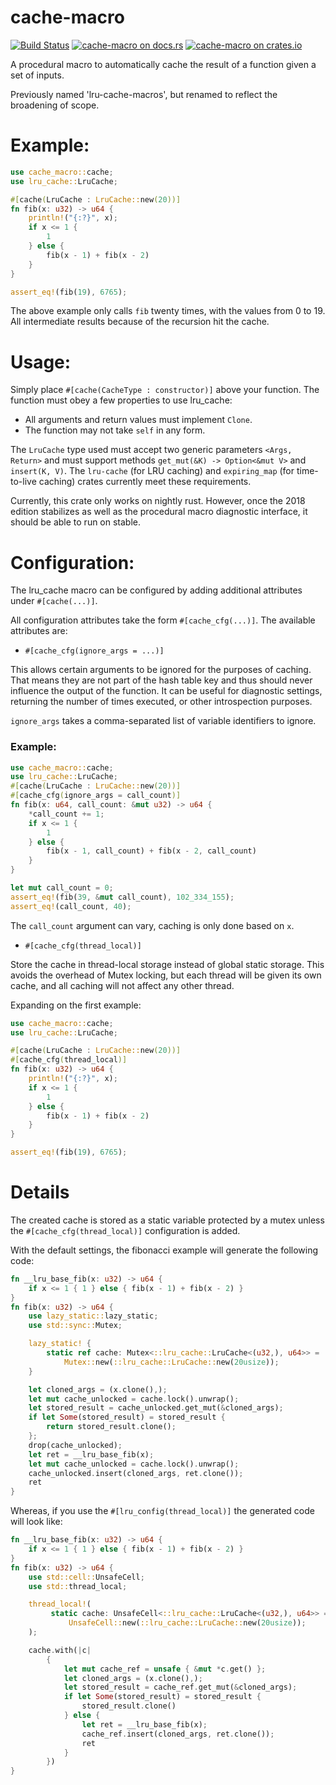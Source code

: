 cache-macro
================
[![Build Status](https://travis-ci.org/tylerreisinger/cache-macro.svg?branch=master)](https://travis-ci.org/tylerreisinger/cache_macro)
[![cache-macro on docs.rs][docsrs-image]][docsrs]
[![cache-macro on crates.io][crates-image]][crates]

[docsrs-image]: https://docs.rs/cache-macro/badge.svg
[docsrs]: https://docs.rs/cache-macro
[crates-image]: https://img.shields.io/crates/v/cache-macro.svg
[crates]: https://crates.io/crates/cache-macro/

A procedural macro to automatically cache the result of a function given a set of inputs.

Previously named 'lru-cache-macros', but renamed to reflect the broadening of scope.

# Example:

```rust
use cache_macro::cache;
use lru_cache::LruCache;

#[cache(LruCache : LruCache::new(20))]
fn fib(x: u32) -> u64 {
    println!("{:?}", x);
    if x <= 1 {
        1
    } else {
        fib(x - 1) + fib(x - 2)
    }
}

assert_eq!(fib(19), 6765);
```

The above example only calls `fib` twenty times, with the values from 0 to 19. All intermediate
results because of the recursion hit the cache.

# Usage:

Simply place `#[cache(CacheType : constructor)]` above your function. The function must obey a few properties
to use lru_cache:

* All arguments and return values must implement `Clone`.
* The function may not take `self` in any form.

The `LruCache` type used must accept two generic parameters `<Args, Return>` and must support methods
`get_mut(&K) -> Option<&mut V>` and `insert(K, V)`. The `lru-cache` (for LRU caching)
and `expiring_map` (for time-to-live caching) crates currently meet these requirements.

Currently, this crate only works on nightly rust. However, once the 2018 edition stabilizes as well as the
procedural macro diagnostic interface, it should be able to run on stable.

# Configuration:

The lru_cache macro can be configured by adding additional attributes under `#[cache(...)]`.

All configuration attributes take the form `#[cache_cfg(...)]`. The available attributes are:

* `#[cache_cfg(ignore_args = ...)]`

This allows certain arguments to be ignored for the purposes of caching. That means they are not part of the
hash table key and thus should never influence the output of the function. It can be useful for diagnostic settings,
returning the number of times executed, or other introspection purposes.

`ignore_args` takes a comma-separated list of variable identifiers to ignore.

### Example:
```rust
use cache_macro::cache;
use lru_cache::LruCache;
#[cache(LruCache : LruCache::new(20))]
#[cache_cfg(ignore_args = call_count)]
fn fib(x: u64, call_count: &mut u32) -> u64 {
    *call_count += 1;
    if x <= 1 {
        1
    } else {
        fib(x - 1, call_count) + fib(x - 2, call_count)
    }
}

let mut call_count = 0;
assert_eq!(fib(39, &mut call_count), 102_334_155);
assert_eq!(call_count, 40);
```

The `call_count` argument can vary, caching is only done based on `x`.

* `#[cache_cfg(thread_local)]`

Store the cache in thread-local storage instead of global static storage. This avoids the overhead of Mutex locking,
but each thread will be given its own cache, and all caching will not affect any other thread.

Expanding on the first example:

```rust
use cache_macro::cache;
use lru_cache::LruCache;

#[cache(LruCache : LruCache::new(20))]
#[cache_cfg(thread_local)]
fn fib(x: u32) -> u64 {
    println!("{:?}", x);
    if x <= 1 {
        1
    } else {
        fib(x - 1) + fib(x - 2)
    }
}

assert_eq!(fib(19), 6765);
```

# Details
The created cache is stored as a static variable protected by a mutex unless the `#[cache_cfg(thread_local)]`
configuration is added.

With the default settings, the fibonacci example will generate the following code:

```rust
fn __lru_base_fib(x: u32) -> u64 {
    if x <= 1 { 1 } else { fib(x - 1) + fib(x - 2) }
}
fn fib(x: u32) -> u64 {
    use lazy_static::lazy_static;
    use std::sync::Mutex;

    lazy_static! {
        static ref cache: Mutex<::lru_cache::LruCache<(u32,), u64>> =
            Mutex::new(::lru_cache::LruCache::new(20usize));
    }

    let cloned_args = (x.clone(),);
    let mut cache_unlocked = cache.lock().unwrap();
    let stored_result = cache_unlocked.get_mut(&cloned_args);
    if let Some(stored_result) = stored_result {
        return stored_result.clone();
    };
    drop(cache_unlocked);
    let ret = __lru_base_fib(x);
    let mut cache_unlocked = cache.lock().unwrap();
    cache_unlocked.insert(cloned_args, ret.clone());
    ret
}

```

Whereas, if you use the `#[lru_config(thread_local)]` the generated code will look like:


```rust
fn __lru_base_fib(x: u32) -> u64 {
    if x <= 1 { 1 } else { fib(x - 1) + fib(x - 2) }
}
fn fib(x: u32) -> u64 {
    use std::cell::UnsafeCell;
    use std::thread_local;

    thread_local!(
         static cache: UnsafeCell<::lru_cache::LruCache<(u32,), u64>> =
             UnsafeCell::new(::lru_cache::LruCache::new(20usize));
    );

    cache.with(|c|
        {
            let mut cache_ref = unsafe { &mut *c.get() };
            let cloned_args = (x.clone(),);
            let stored_result = cache_ref.get_mut(&cloned_args);
            if let Some(stored_result) = stored_result {
                stored_result.clone()
            } else {
                let ret = __lru_base_fib(x);
                cache_ref.insert(cloned_args, ret.clone());
                ret
            }
        })
}
```
